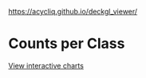 https://acycliq.github.io/deckgl_viewer/



# Counts per Class
 
[View interactive charts](https://acycliq.github.io/deckgl_viewer/counts_per_class.html)
